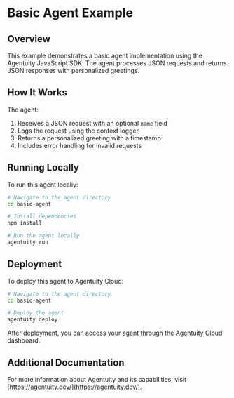 # Basic Agent Example

## Overview
This example demonstrates a basic agent implementation using the Agentuity JavaScript SDK. The agent processes JSON requests and returns JSON responses with personalized greetings.

## How It Works
The agent:
1. Receives a JSON request with an optional `name` field
2. Logs the request using the context logger
3. Returns a personalized greeting with a timestamp
4. Includes error handling for invalid requests

## Running Locally
To run this agent locally:

```bash
# Navigate to the agent directory
cd basic-agent

# Install dependencies
npm install

# Run the agent locally
agentuity run
```

## Deployment
To deploy this agent to Agentuity Cloud:

```bash
# Navigate to the agent directory
cd basic-agent

# Deploy the agent
agentuity deploy
```

After deployment, you can access your agent through the Agentuity Cloud dashboard.

## Additional Documentation
For more information about Agentuity and its capabilities, visit [https://agentuity.dev/](https://agentuity.dev/).
